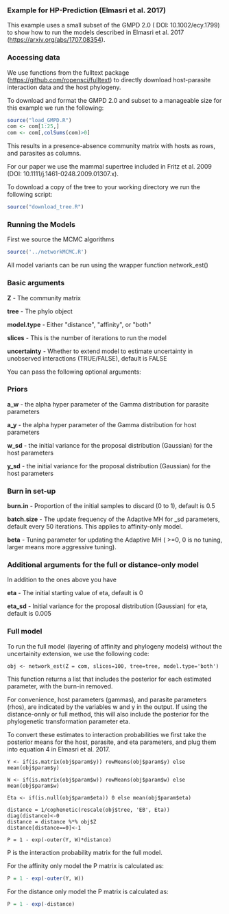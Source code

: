 ### Example for HP-Prediction (Elmasri et al. 2017) ###

This example uses a small subset of the GMPD 2.0 ( DOI: 10.1002/ecy.1799) to show how to run the models described in Elmasri et al. 2017 (https://arxiv.org/abs/1707.08354).


### **Accessing data**

We use functions from the fulltext package (https://github.com/ropensci/fulltext) to directly download host-parasite interaction data and the host phylogeny. 

To download and format the GMPD 2.0 and subset to a manageable size for this example we run the following:

```r
source("load_GMPD.R")
com <- com[1:25,]
com <- com[,colSums(com)>0]
```
This results in a presence-absence community matrix with 
hosts as rows, and parasites as columns. 

For our paper we use the mammal supertree included in Fritz et al. 2009 (DOI: 10.1111/j.1461-0248.2009.01307.x).

To download a copy of the tree to your working directory we run the following script:

```r
source("download_tree.R")
```

### **Running the Models**

First we source the MCMC algorithms

```r
source('../networkMCMC.R')
```

All model variants can be run using the wrapper function network_est()

### Basic arguments ###

**Z** - The community matrix

**tree** - The phylo object

**model.type** - Either "distance", "affinity", or "both"

**slices** - This is the number of iterations to run the model

**uncertainty** - Whether to extend model to estimate uncertainty in unobserved interactions (TRUE/FALSE), default is FALSE 


You can pass the following optional arguments:

### Priors ###

**a_w** - the alpha hyper parameter of the Gamma distribution for parasite parameters

**a_y** - the alpha hyper parameter of the Gamma distribution for host parameters

**w_sd** - the initial variance for the proposal distribution (Gaussian) for the host parameters

**y_sd** - the initial variance for the proposal distribution (Gaussian) for the host parameters


### Burn in set-up ###

**burn.in** - Proportion of the initial samples to discard (0 to 1), default is 0.5

**batch.size** - The update frequency of the Adaptive MH for _sd parameters, default every 50 iterations. This applies to affinity-only model.

**beta** - Tuning parameter for updating the Adaptive MH ( >=0, 0 is no tuning, larger means more aggressive tuning).


### Additional arguments for the full or distance-only model ###

In addition to the ones above you have

**eta** - The initial starting value of eta, default is 0

**eta_sd** - Initial variance for the proposal distribution (Gaussian) for eta, default is 0.005


### Full model ###
To run the full model (layering of affinity and phylogeny models) without the uncertainity extension, we use the following code: 

```{r
obj <- network_est(Z = com, slices=100, tree=tree, model.type='both')
```

This function returns a list that includes the posterior for each estimated parameter, with the burn-in removed.

For convenience, host parameters (gammas), and parasite parameters (rhos), are indicated by the variables w and y in the output. If using the distance-onnly or full method, this will also include the posterior for the phylogenetic transformation parameter eta. 

To convert these estimates to interaction probabilities we first take the posterior means for the host, parasite, and eta parameters, and plug them into equation 4 in Elmasri et al. 2017.

```{r
Y <- if(is.matrix(obj$param$y)) rowMeans(obj$param$y) else  mean(obj$param$y)

W <- if(is.matrix(obj$param$w)) rowMeans(obj$param$w) else  mean(obj$param$w)

Eta <- if(is.null(obj$param$eta)) 0 else mean(obj$param$eta)

distance = 1/cophenetic(rescale(obj$tree, 'EB', Eta))
diag(distance)<-0
distance = distance %*% obj$Z
distance[distance==0]<-1

P = 1 - exp(-outer(Y, W)*distance)

```

P is the interaction probability matrix for the full model. 


For the affinity only model the P matrix is calculated as:

```r
P = 1 - exp(-outer(Y, W))
```

For the distance only model the P matrix is calculated as:
```r
P = 1 - exp(-distance)
```
